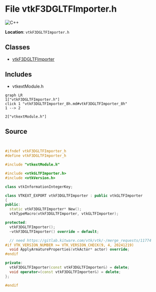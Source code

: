 # File vtkF3DGLTFImporter.h

![][C++]

**Location**: `vtkF3DGLTFImporter.h`





## Classes

* [vtkF3DGLTFImporter](classvtkF3DGLTFImporter.md)

## Includes

* vtkextModule.h


```mermaid
graph LR
1["vtkF3DGLTFImporter.h"]
click 1 "vtkF3DGLTFImporter_8h.md#vtkF3DGLTFImporter_8h"
1 --> 2

2["vtkextModule.h"]

```


## Source


```cpp


#ifndef vtkF3DGLTFImporter_h
#define vtkF3DGLTFImporter_h

#include "vtkextModule.h"

#include <vtkGLTFImporter.h>
#include <vtkVersion.h>

class vtkInformationIntegerKey;

class VTKEXT_EXPORT vtkF3DGLTFImporter : public vtkGLTFImporter
{
public:
  static vtkF3DGLTFImporter* New();
  vtkTypeMacro(vtkF3DGLTFImporter, vtkGLTFImporter);

protected:
  vtkF3DGLTFImporter();
  ~vtkF3DGLTFImporter() override = default;

  // need https://gitlab.kitware.com/vtk/vtk/-/merge_requests/11774
#if VTK_VERSION_NUMBER >= VTK_VERSION_CHECK(9, 4, 20241219)
  void ApplyArmatureProperties(vtkActor* actor) override;
#endif

private:
  vtkF3DGLTFImporter(const vtkF3DGLTFImporter&) = delete;
  void operator=(const vtkF3DGLTFImporter&) = delete;
};

#endif
```


[private]: https://img.shields.io/badge/-private-red (private)
[public]: https://img.shields.io/badge/-public-brightgreen (public)
[static]: https://img.shields.io/badge/-static-lightgrey (static)
[C++]: https://img.shields.io/badge/language-C%2B%2B-blue (C++)
[protected]: https://img.shields.io/badge/-protected-yellow (protected)
